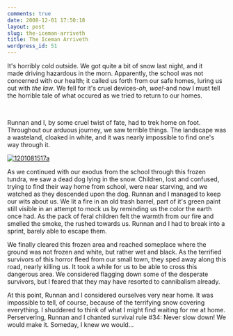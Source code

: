 ```yaml
---
comments: true
date: 2008-12-01 17:50:18
layout: post
slug: the-iceman-arriveth
title: The Iceman Arriveth
wordpress_id: 51
---
```


It's horribly cold outside. We got quite a bit of snow last night, and it made driving hazardous in the morn. Apparently, the school was not concerned with our health; it called us forth from our safe homes, luring us out with _the law_. We fell for it's cruel devices-_oh, woe!_-and now I must tell the horrible tale of what occured as we tried to return to our homes.




 




Runnan and I, by some cruel twist of fate, had to trek home on foot. Throughout our arduous journey, we saw terrible things. The landscape was a wasteland, cloaked in white, and it was nearly impossible to find one's way through it.




[![1201081517a](http://farm4.static.flickr.com/3014/3075021339_dcace4a773.jpg)](http://www.flickr.com/photos/couchpotato99/3075021339/) 


As we continued with our exodus from the school through this frozen tundra, we saw a dead dog lying in the snow. Children, lost and confused, trying to find their way home from school, were near starving, and we watched as they descended upon the dog. Runnan and I managed to keep our wits about us. We lit a fire in an old trash barrel, part of it's green paint still visible in an attempt to mock us by reminding us the color the earth once had. As the pack of feral children felt the warmth from our fire and smelled the smoke, the rushed towards us. Runnan and I had to break into a sprint, barely able to escape them. 


We finally cleared this frozen area and reached someplace where the ground was not frozen and white, but rather wet and black. As the terrified survivors of this horror fleed from our small town, they sped away along this road, nearly killing us. It took a while for us to be able to cross this dangerous area. We considered flagging down some of the desperate survivors, but I feared that they may have resorted to cannibalism already. 


At this point, Runnan and I considered ourselves very near home. It was impossible to tell, of course, because of the terrifying snow covering everything. I shuddered to think of what I might find waiting for me at home. Perservering, Runnan and I chanted survival rule #34: Never slow down! We would make it. Someday, I knew we would...
